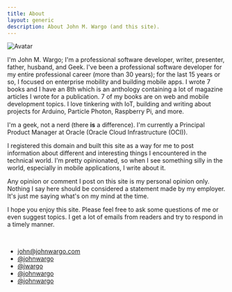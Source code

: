```yaml
---
title: About
layout: generic
description: About John M. Wargo (and this site).
---
```


<span class="image right">
<img src="/images/avatar/jmw-avatar-200.png" alt="Avatar">
</span>

I'm John M. Wargo; I'm a professional software developer, writer, presenter, father, husband, and Geek. I've been a professional software developer for my entire professional career (more than 30 years); for the last 15 years or so, I focused on enterprise mobility and building mobile apps. I wrote 7 books and I have an 8th which is an anthology containing a lot of magazine articles I wrote for a publication. 7 of my books are on web and mobile development topics. I love tinkering with IoT, building and writing about projects for Arduino, Particle Photon, Raspberry Pi, and more.

I'm a geek, not a nerd (there **is** a difference). I'm currently a Principal Product Manager at Oracle (Oracle Cloud Infrastructure (OCI)).

I registered this domain and built this site as a way for me to post information about different and interesting things I encountered in the technical world. I'm pretty opinionated, so when I see something silly in the world, especially in mobile applications, I write about it.

Any opinion or comment I post on this site is my personal opinion only. Nothing I say here should be considered a statement made by my employer. It's just me saying what's on my mind at the time.

I hope you enjoy this site. Please feel free to ask some questions of me or even suggest topics. I get a lot of emails from readers and try to respond in a timely manner.

<br />
<ul class="contact-icons">
    <li class="icon solid fa-envelope">
    <a href="mailto:&#106;&#111;&#104;&#110;&#064;&#106;&#111;&#104;&#110;&#119;&#097;&#114;&#103;&#111;&#046;&#099;&#111;&#109;">&#106;&#111;&#104;&#110;&#064;&#106;&#111;&#104;&#110;&#119;&#097;&#114;&#103;&#111;&#046;&#099;&#111;&#109;</a>
  </li>
  <li class="icon brands fa-github">
    <a href="https://github.com/johnwargo" target="_blank">@johnwargo</a>
  </li>
  <li class="icon brands fa-github">
    <a href="https://github.com/jwargo" target="_blank">@jwargo</a>
  </li>
  <li class="icon brands fa-mastodon">
    <a href="https://mastodon.social/@johnwargo" target="_blank">@johnwargo</a>
  </li>
  <li class="icon brands fa-twitter">
    <a href="https://twitter.com/johnwargo" target="_blank">@johnwargo</a>
  </li>
</ul>
